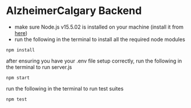 # AlzheimerCalgary Backend

-   make sure Node.js v15.5.02 is installed on your machine (install it from [here](https://nodejs.org/en/download/))
-   run the following in the terminal to install all the required node modules

```
npm install
```

after ensuring you have your .env file setup correctly, run the following in the terminal to run server.js

```
npm start
```

run the following in the terminal to run test suites

```
npm test
```
